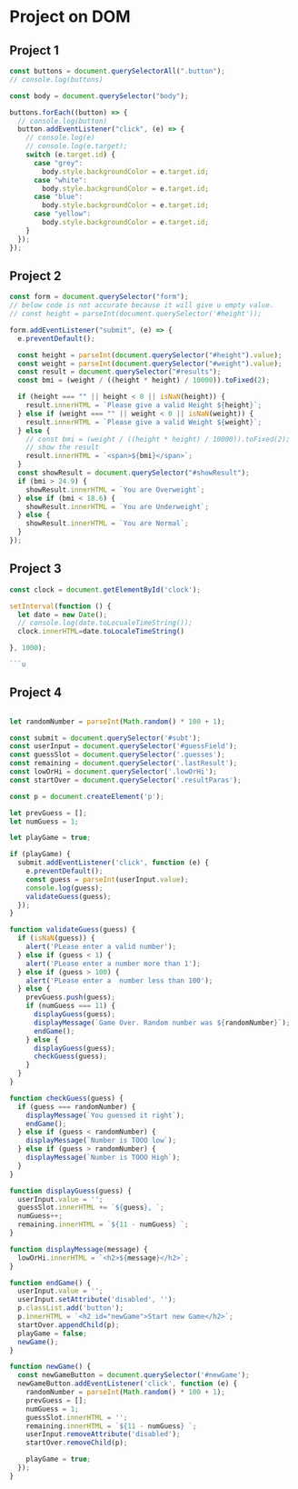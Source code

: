 # Project on DOM

## Project 1

```javascript
const buttons = document.querySelectorAll(".button");
// console.log(buttons)

const body = document.querySelector("body");

buttons.forEach((button) => {
  // console.log(button)
  button.addEventListener("click", (e) => {
    // console.log(e)
    // console.log(e.target);
    switch (e.target.id) {
      case "grey":
        body.style.backgroundColor = e.target.id;
      case "white":
        body.style.backgroundColor = e.target.id;
      case "blue":
        body.style.backgroundColor = e.target.id;
      case "yellow":
        body.style.backgroundColor = e.target.id;
    }
  });
});
```

## Project 2

```javascript
const form = document.querySelector("form");
// below code is not accurate because it will give u empty value.
// const height = parseInt(document.querySelector('#height'));

form.addEventListener("submit", (e) => {
  e.preventDefault();

  const height = parseInt(document.querySelector("#height").value);
  const weight = parseInt(document.querySelector("#weight").value);
  const result = document.querySelector("#results");
  const bmi = (weight / ((height * height) / 10000)).toFixed(2);

  if (height === "" || height < 0 || isNaN(height)) {
    result.innerHTML = `Please give a valid Height ${height}`;
  } else if (weight === "" || weight < 0 || isNaN(weight)) {
    result.innerHTML = `Please give a valid Weight ${weight}`;
  } else {
    // const bmi = (weight / ((height * height) / 10000)).toFixed(2);
    // show the result
    result.innerHTML = `<span>${bmi}</span>`;
  }
  const showResult = document.querySelector("#showResult");
  if (bmi > 24.9) {
    showResult.innerHTML = `You are Overweight`;
  } else if (bmi < 18.6) {
    showResult.innerHTML = `You are Underweight`;
  } else {
    showResult.innerHTML = `You are Normal`;
  }
});
```

## Project 3

````javascript
const clock = document.getElementById('clock');

setInterval(function () {
  let date = new Date();
  // console.log(date.toLocualeTimeString());
  clock.innerHTML=date.toLocaleTimeString()

}, 1000);

```u
````

## Project 4
```javascript

let randomNumber = parseInt(Math.random() * 100 + 1);

const submit = document.querySelector('#subt');
const userInput = document.querySelector('#guessField');
const guessSlot = document.querySelector('.guesses');
const remaining = document.querySelector('.lastResult');
const lowOrHi = document.querySelector('.lowOrHi');
const startOver = document.querySelector('.resultParas');

const p = document.createElement('p');

let prevGuess = [];
let numGuess = 1;

let playGame = true;

if (playGame) {
  submit.addEventListener('click', function (e) {
    e.preventDefault();
    const guess = parseInt(userInput.value);
    console.log(guess);
    validateGuess(guess);
  });
}

function validateGuess(guess) {
  if (isNaN(guess)) {
    alert('PLease enter a valid number');
  } else if (guess < 1) {
    alert('PLease enter a number more than 1');
  } else if (guess > 100) {
    alert('PLease enter a  number less than 100');
  } else {
    prevGuess.push(guess);
    if (numGuess === 11) {
      displayGuess(guess);
      displayMessage(`Game Over. Random number was ${randomNumber}`);
      endGame();
    } else {
      displayGuess(guess);
      checkGuess(guess);
    }
  }
}

function checkGuess(guess) {
  if (guess === randomNumber) {
    displayMessage(`You guessed it right`);
    endGame();
  } else if (guess < randomNumber) {
    displayMessage(`Number is TOOO low`);
  } else if (guess > randomNumber) {
    displayMessage(`Number is TOOO High`);
  }
}

function displayGuess(guess) {
  userInput.value = '';
  guessSlot.innerHTML += `${guess}, `;
  numGuess++;
  remaining.innerHTML = `${11 - numGuess} `;
}

function displayMessage(message) {
  lowOrHi.innerHTML = `<h2>${message}</h2>`;
}

function endGame() {
  userInput.value = '';
  userInput.setAttribute('disabled', '');
  p.classList.add('button');
  p.innerHTML = `<h2 id="newGame">Start new Game</h2>`;
  startOver.appendChild(p);
  playGame = false;
  newGame();
}

function newGame() {
  const newGameButton = document.querySelector('#newGame');
  newGameButton.addEventListener('click', function (e) {
    randomNumber = parseInt(Math.random() * 100 + 1);
    prevGuess = [];
    numGuess = 1;
    guessSlot.innerHTML = '';
    remaining.innerHTML = `${11 - numGuess} `;
    userInput.removeAttribute('disabled');
    startOver.removeChild(p);

    playGame = true;
  });
}


```